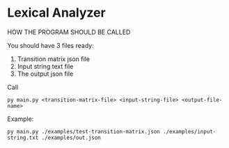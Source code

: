 # Lexical Analyzer

HOW THE PROGRAM SHOULD BE CALLED

You should have 3 files ready:
1.  Transition matrix json file
2.  Input string text file
3.  The output json file

Call

    py main.py <transition-matrix-file> <input-string-file> <output-file-name>

Example:
    
    py main.py ./examples/test-transition-matrix.json ./examples/input-string.txt ./examples/out.json
